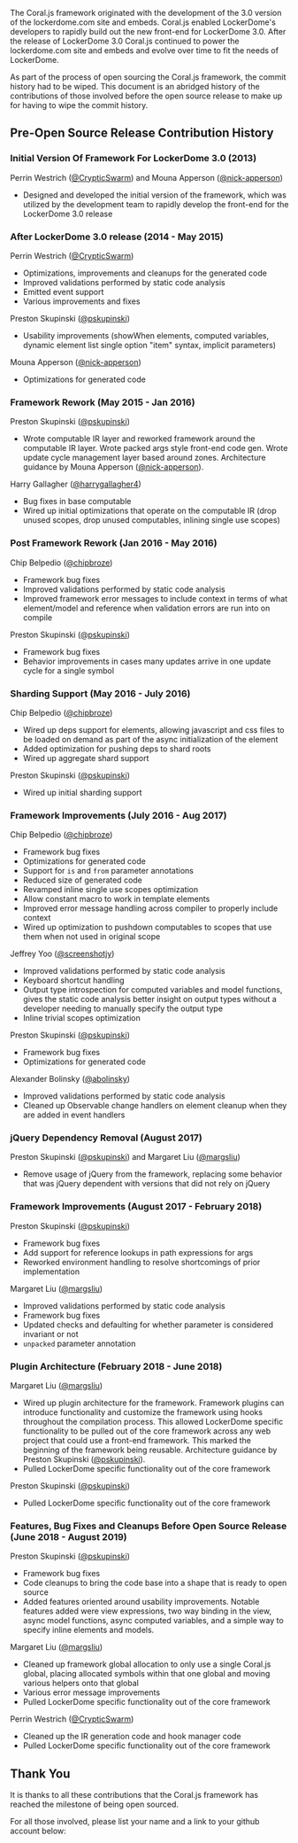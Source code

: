 The Coral.js framework originated with the development of the 3.0 version of the lockerdome.com site and embeds.  Coral.js enabled LockerDome's developers to rapidly build out the new front-end for LockerDome 3.0.  After the release of LockerDome 3.0 Coral.js continued to power the lockerdome.com site and embeds and evolve over time to fit the needs of LockerDome.

As part of the process of open sourcing the Coral.js framework, the commit history had to be wiped.  This document is an abridged history of the contributions of those involved before the open source release to make up for having to wipe the commit history.


## Pre-Open Source Release Contribution History


### Initial Version Of Framework For LockerDome 3.0 (2013)


Perrin Westrich ([@CrypticSwarm](https://github.com/CrypticSwarm)) and Mouna Apperson ([@nick-apperson](https://github.com/nick-apperson))
  - Designed and developed the initial version of the framework, which was utilized by the development team to rapidly develop the front-end for the LockerDome 3.0 release


### After LockerDome 3.0 release (2014 - May 2015)


Perrin Westrich ([@CrypticSwarm](https://github.com/CrypticSwarm))
  - Optimizations, improvements and cleanups for the generated code
  - Improved validations performed by static code analysis
  - Emitted event support
  - Various improvements and fixes

Preston Skupinski ([@pskupinski](https://github.com/pskupinski))
  - Usability improvements (showWhen elements, computed variables, dynamic element list single option "item" syntax, implicit parameters)

Mouna Apperson ([@nick-apperson](https://github.com/nick-apperson))
  - Optimizations for generated code


### Framework Rework (May 2015 - Jan 2016)


Preston Skupinski ([@pskupinski](https://github.com/pskupinski))
  -  Wrote computable IR layer and reworked framework around the computable IR layer.  Wrote packed args style front-end code gen.  Wrote update cycle management layer based around zones.  Architecture guidance by Mouna Apperson ([@nick-apperson](https://github.com/nick-apperson)).

Harry Gallagher ([@harrygallagher4](https://github.com/harrygallagher4))
  - Bug fixes in base computable
  - Wired up initial optimizations that operate on the computable IR (drop unused scopes, drop unused computables, inlining single use scopes)


### Post Framework Rework (Jan 2016 - May 2016)


Chip Belpedio ([@chipbroze](https://github.com/chipbroze))
  - Framework bug fixes
  - Improved validations performed by static code analysis
  - Improved framework error messages to include context in terms of what element/model and reference when validation errors are run into on compile

Preston Skupinski ([@pskupinski](https://github.com/pskupinski))
  - Framework bug fixes
  - Behavior improvements in cases many updates arrive in one update cycle for a single symbol


### Sharding Support (May 2016 - July 2016)


Chip Belpedio ([@chipbroze](https://github.com/chipbroze))
  - Wired up deps support for elements, allowing javascript and css files to be loaded on demand as part of the async initialization of the element
  - Added optimization for pushing deps to shard roots
  - Wired up aggregate shard support

Preston Skupinski ([@pskupinski](https://github.com/pskupinski))
  - Wired up initial sharding support


### Framework Improvements (July 2016 - Aug 2017)


Chip Belpedio ([@chipbroze](https://github.com/chipbroze))
  - Framework bug fixes
  - Optimizations for generated code
  - Support for `is` and `from` parameter annotations
  - Reduced size of generated code
  - Revamped inline single use scopes optimization
  - Allow constant macro to work in template elements
  - Improved error message handling across compiler to properly include context
  - Wired up optimization to pushdown computables to scopes that use them when not used in original scope

Jeffrey Yoo ([@screenshotjy](https://github.com/screenshotjy))
  - Improved validations performed by static code analysis
  - Keyboard shortcut handling
  - Output type introspection for computed variables and model functions, gives the static code analysis better insight on output types without a developer needing to manually specify the output type
  - Inline trivial scopes optimization

Preston Skupinski ([@pskupinski](https://github.com/pskupinski))
  - Framework bug fixes
  - Optimizations for generated code

Alexander Bolinsky ([@abolinsky](https://github.com/abolinsky))
  - Improved validations performed by static code analysis
  - Cleaned up Observable change handlers on element cleanup when they are added in event handlers


### jQuery Dependency Removal (August 2017)


Preston Skupinski ([@pskupinski](https://github.com/pskupinski)) and Margaret Liu ([@margsliu](https://github.com/margsliu))
  - Remove usage of jQuery from the framework, replacing some behavior that was jQuery dependent with versions that did not rely on jQuery


### Framework Improvements (August 2017 - February 2018)


Preston Skupinski ([@pskupinski](https://github.com/pskupinski))
  - Framework bug fixes
  - Add support for reference lookups in path expressions for args
  - Reworked environment handling to resolve shortcomings of prior implementation

Margaret Liu ([@margsliu](https://github.com/margsliu))
  - Improved validations performed by static code analysis
  - Framework bug fixes
  - Updated checks and defaulting for whether parameter is considered invariant or not
  - `unpacked` parameter annotation


### Plugin Architecture (February 2018 - June 2018)


Margaret Liu ([@margsliu](https://github.com/margsliu))
  - Wired up plugin architecture for the framework.  Framework plugins can introduce functionality and customize the framework using hooks throughout the compilation process.  This allowed LockerDome specific functionality to be pulled out of the core framework across any web project that could use a front-end framework.  This marked the beginning of the framework being reusable.  Architecture guidance by Preston Skupinski ([@pskupinski](https://github.com/pskupinski)).
  - Pulled LockerDome specific functionality out of the core framework

Preston Skupinski ([@pskupinski](https://github.com/pskupinski))
  - Pulled LockerDome specific functionality out of the core framework


### Features, Bug Fixes and Cleanups Before Open Source Release (June 2018 - August 2019)


Preston Skupinski ([@pskupinski](https://github.com/pskupinski))
  - Framework bug fixes
  - Code cleanups to bring the code base into a shape that is ready to open source
  - Added features oriented around usability improvements.  Notable features added were view expressions, two way binding in the view, async model functions, async computed variables, and a simple way to specify inline elements and models.

Margaret Liu ([@margsliu](https://github.com/margsliu))
  - Cleaned up framework global allocation to only use a single Coral.js global, placing allocated symbols within that one global and moving various helpers onto that global
  - Various error message improvements
  - Pulled LockerDome specific functionality out of the core framework

Perrin Westrich ([@CrypticSwarm](https://github.com/CrypticSwarm))
  - Cleaned up the IR generation code and hook manager code
  - Pulled LockerDome specific functionality out of the core framework


## Thank You


It is thanks to all these contributions that the Coral.js framework has reached the milestone of being open sourced.

For all those involved, please list your name and a link to your github account below:


